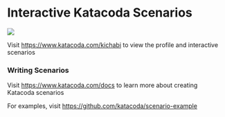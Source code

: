 # Interactive Katacoda Scenarios

[![](http://shields.katacoda.com/katacoda/kichabi/count.svg)](https://www.katacoda.com/kichabi "Get your profile on Katacoda.com")

Visit https://www.katacoda.com/kichabi to view the profile and interactive scenarios

### Writing Scenarios
Visit https://www.katacoda.com/docs to learn more about creating Katacoda scenarios

For examples, visit https://github.com/katacoda/scenario-example
